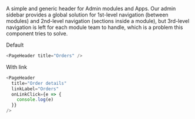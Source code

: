 A simple and generic header for Admin modules and Apps.
Our admin sidebar provides a global solution for 1st-level navigation (between modules) and 2nd-level navigation (sections inside a module), but 3rd-level navigation is left for each module team to handle, which is a problem this component tries to solve.


Default

```js
<PageHeader title="Orders" />
```

With link

```js
<PageHeader
  title="Order details"
  linkLabel="Orders"
  onLinkClick={e => {
    console.log(e)
  }}
/>
```